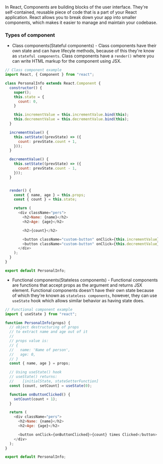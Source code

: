 In React, Components are building blocks of the user interface. They're self-contained, reusable piece of code that is a part of your React application.
React allows you to break down your app into smaller components, which makes it easier to manage and maintain your codebase.

### Types of component

- Class components(Stateful components) - Class components have their own state and can have lifecyle methods, because of this they're know as `stateful components`. Class components have a `render()` where you can write HTML markup for the component using JSX.

```javascript
// Class component example
import React, { Component } from "react";

class PersonalInfo extends React.Component {
  constructor() {
    super();
    this.state = {
      count: 0,
    }

    this.incrementValue = this.incrementValue.bind(this);
    this.decrementValue = this.decrementValue.bind(this);
  }

  incrementValue() {
    this.setState((prevState) => ({
      count: prevState.count + 1,
    }));
  }

  decrementValue() {
    this.setState((prevState) => ({
      count: prevState.count - 1,
    }));
  }


  render() {
    const { name, age } = this.props;
    const { count } = this.state;

    return (
      <div className="pers">
        <h2>Name: {name}</h2>
        <h2>Age: {age}</h2>

        <h2>{count}</h2>

        <button className="custom-button" onClick={this.incrementValue}>Increment</button>
        <button className="custom-button" onClick={this.decrementValue}>Decrement</button>
      </div>
    );
  }
}

export default PersonalInfo;

```
- Functional components(Stateless components) - Functional components are functions that accept props as the argument and returns JSX element. Functional components doesn't have their own state because of which they're known as `stateless components`, however, they can use `useState` hook which allows similar behavior as having state does.

```javascript
// Functional component example
import { useState } from "react";

function PersonalInfo(props) {
  // object destructuring of props
  // to extract name and age out of it
  //
  // props value is:
  // {
  //   name: 'Name of person',
  //   age: 0,
  // }
  const { name, age } = props;

  // Using useState() hook
  // useState() returns:
  //    [initialState, stateSetterFunction]
  const [count, setCount] = useState(0);

  function onButtonClicked() {
    setCount(count + 1);
  }

  return (
    <div className="pers">
      <h2>Name: {name}</h2>
      <h2>Age: {age}</h2>

      <button onClick={onButtonClicked}>{count} times Clicked</button>
    </div>
  );
}

export default PersonalInfo;
```

